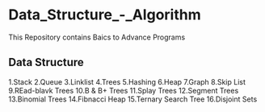 # Data_Structure_-_Algorithm
This Repository contains Baics to Advance Programs 
## Data Structure
1.Stack
2.Queue
3.Linklist
4.Trees
5.Hashing
6.Heap
7.Graph
8.Skip List
9.REad-blavk Trees
10.B & B+ Trees
11.Splay Trees
12.Segment Trees
13.Binomial Trees
14.Fibnacci Heap
15.Ternary Search Tree
16.Disjoint Sets
